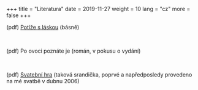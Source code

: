 +++
title = "Literatura"
date = 2019-11-27
weight = 10
lang = "cz"
more = false
+++




(pdf) [Potíže s láskou](/docs/potize.pdf) (básně)

<br>

(pdf) Po ovoci poznáte je (román, v pokusu o vydání) 

<br>


(pdf) [Svatební hra](/docs/svatebnihra.pdf)   (taková srandička, poprvé a napředposledy provedeno na mé svatbě v dubnu 2006)

<!-- more -->

